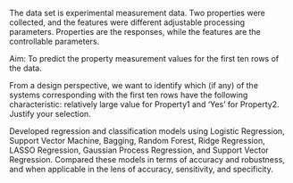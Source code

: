 The data set is experimental measurement data. Two properties were collected, and the features were different adjustable processing parameters. Properties are the responses, while the features are the controllable parameters. 

Aim: To predict the property measurement values for the first ten rows of the data.

From a design perspective, we want to identify which (if any) of the systems corresponding with the first ten rows have the following characteristic: relatively large value for Property1 and ‘Yes’ for Property2. Justify your selection. 

Developed regression and classification models using Logistic Regression, Support Vector Machine, Bagging, Random Forest, Ridge Regression, LASSO Regression, Gaussian Process Regression, and Support Vector Regression. Compared these models in terms of accuracy and robustness, and when applicable in the lens of accuracy, sensitivity, and specificity. 
